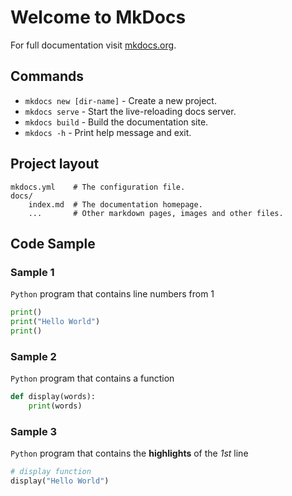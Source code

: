 # Welcome to MkDocs

For full documentation visit [mkdocs.org](https://www.mkdocs.org).

## Commands

* `mkdocs new [dir-name]` - Create a new project.
* `mkdocs serve` - Start the live-reloading docs server.
* `mkdocs build` - Build the documentation site.
* `mkdocs -h` - Print help message and exit.

## Project layout

    mkdocs.yml    # The configuration file.
    docs/
        index.md  # The documentation homepage.
        ...       # Other markdown pages, images and other files.

## Code Sample 

### Sample 1 
`Python` program that contains line numbers from 1
``` py linenums="1"
print()
print("Hello World")
print()
```

### Sample 2
`Python` program that contains a function
``` py linenums="1"
def display(words):
    print(words)
```

### Sample 3
`Python` program that contains the **highlights** of the *1st* line
``` py hl_lines="1"
# display function
display("Hello World")
```